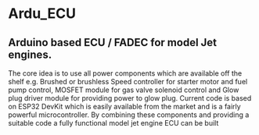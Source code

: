 # Ardu_ECU

##  Arduino based ECU / FADEC for model Jet engines.
The core idea is to use all power components which are available off the shelf
e.g. Brushed or brushless Speed controller for starter motor and fuel pump control,
MOSFET module for gas valve solenoid control and
Glow plug driver module for providing power to glow plug.
Current code is based on ESP32 DevKit which is easily available from the market and is a fairly powerful microcontroller. 
By combining these components and providing a suitable code a fully functional model jet engine ECU can be built
